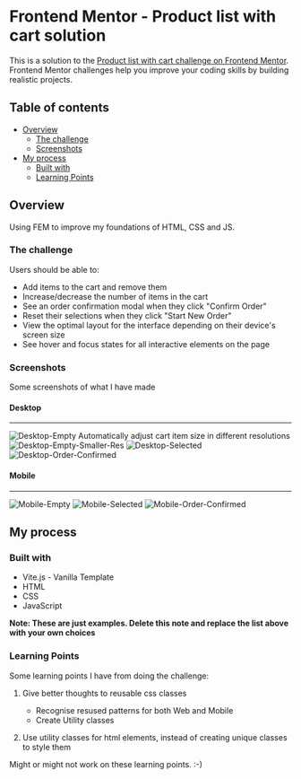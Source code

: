 # Frontend Mentor - Product list with cart solution

This is a solution to the [Product list with cart challenge on Frontend Mentor](https://www.frontendmentor.io/challenges/product-list-with-cart-5MmqLVAp_d). Frontend Mentor challenges help you improve your coding skills by building realistic projects. 

## Table of contents

- [Overview](#overview)
  - [The challenge](#the-challenge)
  - [Screenshots](#screenshots)
- [My process](#my-process)
  - [Built with](#built-with)
  - [Learning Points](#what-i-learned)

## Overview

Using FEM to improve my foundations of HTML, CSS and JS.

### The challenge

Users should be able to:

- Add items to the cart and remove them
- Increase/decrease the number of items in the cart
- See an order confirmation modal when they click "Confirm Order"
- Reset their selections when they click "Start New Order"
- View the optimal layout for the interface depending on their device's screen size
- See hover and focus states for all interactive elements on the page

### Screenshots

Some screenshots of what I have made

#### Desktop
---
![Desktop-Empty](./screenshot/desktop-empty.jpg)
Automatically adjust cart item size in different resolutions
![Desktop-Empty-Smaller-Res](./screenshot/desktop-empty-smaller-res.jpg)
![Desktop-Selected](./screenshot/desktop-selected.jpg)
![Desktop-Order-Confirmed](./screenshot/desktop-order-confirmed.jpg)


#### Mobile
---
![Mobile-Empty](./screenshot/mobile-empty.jpg)
![Mobile-Selected](./screenshot/mobile-selected.jpg)
![Mobile-Order-Confirmed](./screenshot/mobile-order-confirmed.jpg)

## My process

### Built with

- Vite.js - Vanilla Template
- HTML
- CSS
- JavaScript

**Note: These are just examples. Delete this note and replace the list above with your own choices**

### Learning Points

Some learning points I have from doing the challenge:

1. Give better thoughts to reusable css classes
    - Recognise resused patterns for both Web and Mobile
    - Create Utility classes

2. Use utility classes for html elements, instead of creating unique classes to style them

Might or might not work on these learning points. :-)
